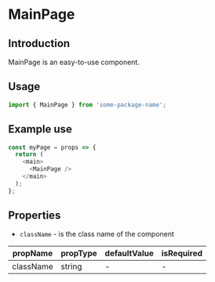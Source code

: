 # MainPage

<!-- STORY -->

## Introduction

MainPage is an easy-to-use component.

## Usage

```javascript
import { MainPage } from 'some-package-name';
```

## Example use

```javascript
const myPage = props => {
  return (
    <main>
      <MainPage />
    </main>
  );
};
```

## Properties

- `className` - is the class name of the component

| propName  | propType | defaultValue | isRequired |
| --------- | -------- | ------------ | ---------- |
| className | string   | -            | -          |
